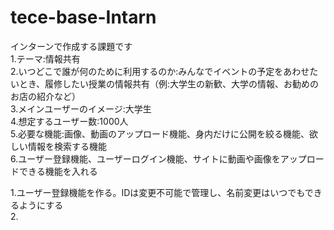 # tece-base-Intarn
インターンで作成する課題です<br>
1.テーマ:情報共有<br>
2.いつどこで誰が何のために利用するのか:みんなでイベントの予定をあわせたいとき、履修したい授業の情報共有（例:大学生の新歓、大学の情報、お勧めのお店の紹介など）<br>
3.メインユーザーのイメージ:大学生<br>
4.想定するユーザー数:1000人<br>
5.必要な機能:画像、動画のアップロード機能、身内だけに公開を絞る機能、欲しい情報を検索する機能<br>
6.ユーザー登録機能、ユーザーログイン機能、サイトに動画や画像をアップロードできる機能を入れる<br>

1.ユーザー登録機能を作る。IDは変更不可能で管理し、名前変更はいつでもできるようにする<br>
2.
